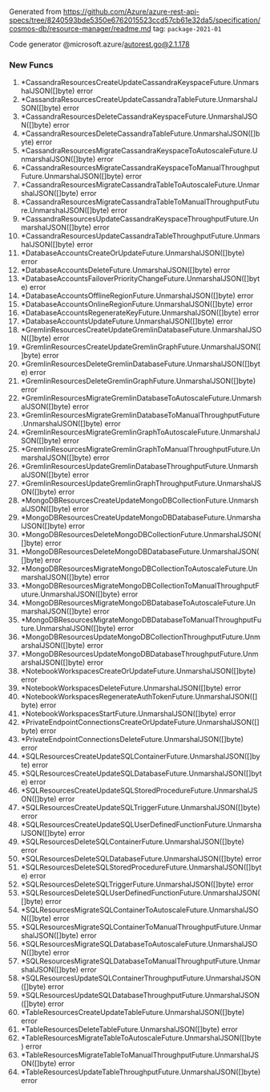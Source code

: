 Generated from https://github.com/Azure/azure-rest-api-specs/tree/8240593bde5350e6762015523ccd57cb61e32da5/specification/cosmos-db/resource-manager/readme.md tag: `package-2021-01`

Code generator @microsoft.azure/autorest.go@2.1.178


### New Funcs

1. *CassandraResourcesCreateUpdateCassandraKeyspaceFuture.UnmarshalJSON([]byte) error
1. *CassandraResourcesCreateUpdateCassandraTableFuture.UnmarshalJSON([]byte) error
1. *CassandraResourcesDeleteCassandraKeyspaceFuture.UnmarshalJSON([]byte) error
1. *CassandraResourcesDeleteCassandraTableFuture.UnmarshalJSON([]byte) error
1. *CassandraResourcesMigrateCassandraKeyspaceToAutoscaleFuture.UnmarshalJSON([]byte) error
1. *CassandraResourcesMigrateCassandraKeyspaceToManualThroughputFuture.UnmarshalJSON([]byte) error
1. *CassandraResourcesMigrateCassandraTableToAutoscaleFuture.UnmarshalJSON([]byte) error
1. *CassandraResourcesMigrateCassandraTableToManualThroughputFuture.UnmarshalJSON([]byte) error
1. *CassandraResourcesUpdateCassandraKeyspaceThroughputFuture.UnmarshalJSON([]byte) error
1. *CassandraResourcesUpdateCassandraTableThroughputFuture.UnmarshalJSON([]byte) error
1. *DatabaseAccountsCreateOrUpdateFuture.UnmarshalJSON([]byte) error
1. *DatabaseAccountsDeleteFuture.UnmarshalJSON([]byte) error
1. *DatabaseAccountsFailoverPriorityChangeFuture.UnmarshalJSON([]byte) error
1. *DatabaseAccountsOfflineRegionFuture.UnmarshalJSON([]byte) error
1. *DatabaseAccountsOnlineRegionFuture.UnmarshalJSON([]byte) error
1. *DatabaseAccountsRegenerateKeyFuture.UnmarshalJSON([]byte) error
1. *DatabaseAccountsUpdateFuture.UnmarshalJSON([]byte) error
1. *GremlinResourcesCreateUpdateGremlinDatabaseFuture.UnmarshalJSON([]byte) error
1. *GremlinResourcesCreateUpdateGremlinGraphFuture.UnmarshalJSON([]byte) error
1. *GremlinResourcesDeleteGremlinDatabaseFuture.UnmarshalJSON([]byte) error
1. *GremlinResourcesDeleteGremlinGraphFuture.UnmarshalJSON([]byte) error
1. *GremlinResourcesMigrateGremlinDatabaseToAutoscaleFuture.UnmarshalJSON([]byte) error
1. *GremlinResourcesMigrateGremlinDatabaseToManualThroughputFuture.UnmarshalJSON([]byte) error
1. *GremlinResourcesMigrateGremlinGraphToAutoscaleFuture.UnmarshalJSON([]byte) error
1. *GremlinResourcesMigrateGremlinGraphToManualThroughputFuture.UnmarshalJSON([]byte) error
1. *GremlinResourcesUpdateGremlinDatabaseThroughputFuture.UnmarshalJSON([]byte) error
1. *GremlinResourcesUpdateGremlinGraphThroughputFuture.UnmarshalJSON([]byte) error
1. *MongoDBResourcesCreateUpdateMongoDBCollectionFuture.UnmarshalJSON([]byte) error
1. *MongoDBResourcesCreateUpdateMongoDBDatabaseFuture.UnmarshalJSON([]byte) error
1. *MongoDBResourcesDeleteMongoDBCollectionFuture.UnmarshalJSON([]byte) error
1. *MongoDBResourcesDeleteMongoDBDatabaseFuture.UnmarshalJSON([]byte) error
1. *MongoDBResourcesMigrateMongoDBCollectionToAutoscaleFuture.UnmarshalJSON([]byte) error
1. *MongoDBResourcesMigrateMongoDBCollectionToManualThroughputFuture.UnmarshalJSON([]byte) error
1. *MongoDBResourcesMigrateMongoDBDatabaseToAutoscaleFuture.UnmarshalJSON([]byte) error
1. *MongoDBResourcesMigrateMongoDBDatabaseToManualThroughputFuture.UnmarshalJSON([]byte) error
1. *MongoDBResourcesUpdateMongoDBCollectionThroughputFuture.UnmarshalJSON([]byte) error
1. *MongoDBResourcesUpdateMongoDBDatabaseThroughputFuture.UnmarshalJSON([]byte) error
1. *NotebookWorkspacesCreateOrUpdateFuture.UnmarshalJSON([]byte) error
1. *NotebookWorkspacesDeleteFuture.UnmarshalJSON([]byte) error
1. *NotebookWorkspacesRegenerateAuthTokenFuture.UnmarshalJSON([]byte) error
1. *NotebookWorkspacesStartFuture.UnmarshalJSON([]byte) error
1. *PrivateEndpointConnectionsCreateOrUpdateFuture.UnmarshalJSON([]byte) error
1. *PrivateEndpointConnectionsDeleteFuture.UnmarshalJSON([]byte) error
1. *SQLResourcesCreateUpdateSQLContainerFuture.UnmarshalJSON([]byte) error
1. *SQLResourcesCreateUpdateSQLDatabaseFuture.UnmarshalJSON([]byte) error
1. *SQLResourcesCreateUpdateSQLStoredProcedureFuture.UnmarshalJSON([]byte) error
1. *SQLResourcesCreateUpdateSQLTriggerFuture.UnmarshalJSON([]byte) error
1. *SQLResourcesCreateUpdateSQLUserDefinedFunctionFuture.UnmarshalJSON([]byte) error
1. *SQLResourcesDeleteSQLContainerFuture.UnmarshalJSON([]byte) error
1. *SQLResourcesDeleteSQLDatabaseFuture.UnmarshalJSON([]byte) error
1. *SQLResourcesDeleteSQLStoredProcedureFuture.UnmarshalJSON([]byte) error
1. *SQLResourcesDeleteSQLTriggerFuture.UnmarshalJSON([]byte) error
1. *SQLResourcesDeleteSQLUserDefinedFunctionFuture.UnmarshalJSON([]byte) error
1. *SQLResourcesMigrateSQLContainerToAutoscaleFuture.UnmarshalJSON([]byte) error
1. *SQLResourcesMigrateSQLContainerToManualThroughputFuture.UnmarshalJSON([]byte) error
1. *SQLResourcesMigrateSQLDatabaseToAutoscaleFuture.UnmarshalJSON([]byte) error
1. *SQLResourcesMigrateSQLDatabaseToManualThroughputFuture.UnmarshalJSON([]byte) error
1. *SQLResourcesUpdateSQLContainerThroughputFuture.UnmarshalJSON([]byte) error
1. *SQLResourcesUpdateSQLDatabaseThroughputFuture.UnmarshalJSON([]byte) error
1. *TableResourcesCreateUpdateTableFuture.UnmarshalJSON([]byte) error
1. *TableResourcesDeleteTableFuture.UnmarshalJSON([]byte) error
1. *TableResourcesMigrateTableToAutoscaleFuture.UnmarshalJSON([]byte) error
1. *TableResourcesMigrateTableToManualThroughputFuture.UnmarshalJSON([]byte) error
1. *TableResourcesUpdateTableThroughputFuture.UnmarshalJSON([]byte) error
